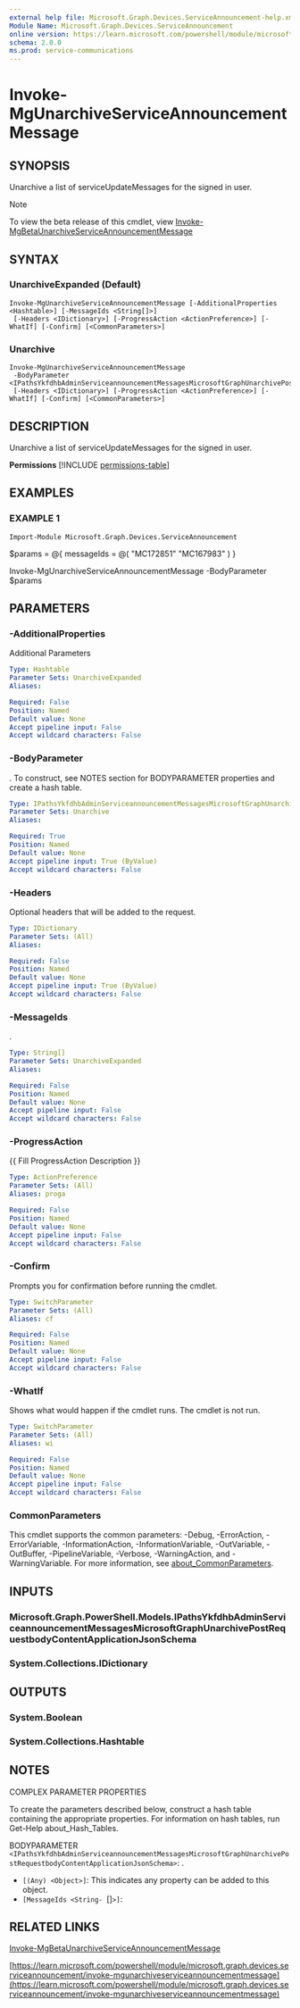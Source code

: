 ```yaml
---
external help file: Microsoft.Graph.Devices.ServiceAnnouncement-help.xml
Module Name: Microsoft.Graph.Devices.ServiceAnnouncement
online version: https://learn.microsoft.com/powershell/module/microsoft.graph.devices.serviceannouncement/invoke-mgunarchiveserviceannouncementmessage
schema: 2.0.0
ms.prod: service-communications
---
```


# Invoke-MgUnarchiveServiceAnnouncementMessage

## SYNOPSIS
Unarchive a list of serviceUpdateMessages for the signed in user.

> [!NOTE]
> To view the beta release of this cmdlet, view [Invoke-MgBetaUnarchiveServiceAnnouncementMessage](/powershell/module/Microsoft.Graph.Beta.Devices.ServiceAnnouncement/Invoke-MgBetaUnarchiveServiceAnnouncementMessage?view=graph-powershell-beta)

## SYNTAX

### UnarchiveExpanded (Default)
```
Invoke-MgUnarchiveServiceAnnouncementMessage [-AdditionalProperties <Hashtable>] [-MessageIds <String[]>]
 [-Headers <IDictionary>] [-ProgressAction <ActionPreference>] [-WhatIf] [-Confirm] [<CommonParameters>]
```

### Unarchive
```
Invoke-MgUnarchiveServiceAnnouncementMessage
 -BodyParameter <IPathsYkfdhbAdminServiceannouncementMessagesMicrosoftGraphUnarchivePostRequestbodyContentApplicationJsonSchema>
 [-Headers <IDictionary>] [-ProgressAction <ActionPreference>] [-WhatIf] [-Confirm] [<CommonParameters>]
```

## DESCRIPTION
Unarchive a list of serviceUpdateMessages for the signed in user.

**Permissions**
[!INCLUDE [permissions-table](~/../graphref/api-reference/v1.0/includes/permissions/serviceupdatemessage-unarchive-permissions.md)]

## EXAMPLES

### EXAMPLE 1
```
Import-Module Microsoft.Graph.Devices.ServiceAnnouncement
```

$params = @{
	messageIds = @(
		"MC172851"
		"MC167983"
	)
}

Invoke-MgUnarchiveServiceAnnouncementMessage -BodyParameter $params

## PARAMETERS

### -AdditionalProperties
Additional Parameters

```yaml
Type: Hashtable
Parameter Sets: UnarchiveExpanded
Aliases:

Required: False
Position: Named
Default value: None
Accept pipeline input: False
Accept wildcard characters: False
```

### -BodyParameter
.
To construct, see NOTES section for BODYPARAMETER properties and create a hash table.

```yaml
Type: IPathsYkfdhbAdminServiceannouncementMessagesMicrosoftGraphUnarchivePostRequestbodyContentApplicationJsonSchema
Parameter Sets: Unarchive
Aliases:

Required: True
Position: Named
Default value: None
Accept pipeline input: True (ByValue)
Accept wildcard characters: False
```

### -Headers
Optional headers that will be added to the request.

```yaml
Type: IDictionary
Parameter Sets: (All)
Aliases:

Required: False
Position: Named
Default value: None
Accept pipeline input: True (ByValue)
Accept wildcard characters: False
```

### -MessageIds
.

```yaml
Type: String[]
Parameter Sets: UnarchiveExpanded
Aliases:

Required: False
Position: Named
Default value: None
Accept pipeline input: False
Accept wildcard characters: False
```

### -ProgressAction
{{ Fill ProgressAction Description }}

```yaml
Type: ActionPreference
Parameter Sets: (All)
Aliases: proga

Required: False
Position: Named
Default value: None
Accept pipeline input: False
Accept wildcard characters: False
```

### -Confirm
Prompts you for confirmation before running the cmdlet.

```yaml
Type: SwitchParameter
Parameter Sets: (All)
Aliases: cf

Required: False
Position: Named
Default value: None
Accept pipeline input: False
Accept wildcard characters: False
```

### -WhatIf
Shows what would happen if the cmdlet runs.
The cmdlet is not run.

```yaml
Type: SwitchParameter
Parameter Sets: (All)
Aliases: wi

Required: False
Position: Named
Default value: None
Accept pipeline input: False
Accept wildcard characters: False
```

### CommonParameters
This cmdlet supports the common parameters: -Debug, -ErrorAction, -ErrorVariable, -InformationAction, -InformationVariable, -OutVariable, -OutBuffer, -PipelineVariable, -Verbose, -WarningAction, and -WarningVariable. For more information, see [about_CommonParameters](http://go.microsoft.com/fwlink/?LinkID=113216).

## INPUTS

### Microsoft.Graph.PowerShell.Models.IPathsYkfdhbAdminServiceannouncementMessagesMicrosoftGraphUnarchivePostRequestbodyContentApplicationJsonSchema
### System.Collections.IDictionary
## OUTPUTS

### System.Boolean
### System.Collections.Hashtable
## NOTES
COMPLEX PARAMETER PROPERTIES

To create the parameters described below, construct a hash table containing the appropriate properties.
For information on hash tables, run Get-Help about_Hash_Tables.

BODYPARAMETER `<IPathsYkfdhbAdminServiceannouncementMessagesMicrosoftGraphUnarchivePostRequestbodyContentApplicationJsonSchema>`: .
  - `[(Any) <Object>]`: This indicates any property can be added to this object.
  - `[MessageIds <String- `[]`>]`:

## RELATED LINKS
[Invoke-MgBetaUnarchiveServiceAnnouncementMessage](/powershell/module/Microsoft.Graph.Beta.Devices.ServiceAnnouncement/Invoke-MgBetaUnarchiveServiceAnnouncementMessage?view=graph-powershell-beta)

[https://learn.microsoft.com/powershell/module/microsoft.graph.devices.serviceannouncement/invoke-mgunarchiveserviceannouncementmessage](https://learn.microsoft.com/powershell/module/microsoft.graph.devices.serviceannouncement/invoke-mgunarchiveserviceannouncementmessage)




